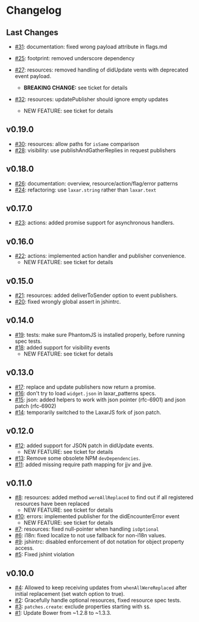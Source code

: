 # Changelog

## Last Changes

- [#31](https://github.com/LaxarJS/laxar_patterns/issues/31): documentation: fixed wrong payload attribute in flags.md
- [#25](https://github.com/LaxarJS/laxar_patterns/issues/25): footprint: removed underscore dependency
- [#27](https://github.com/LaxarJS/laxar_patterns/issues/27): resources: removed handling of didUpdate vents with deprecated event payload.
    + **BREAKING CHANGE:** see ticket for details

- [#32](https://github.com/LaxarJS/laxar_patterns/issues/32): resources: updatePublisher should ignore empty updates
    + NEW FEATURE: see ticket for details


## v0.19.0

- [#30](https://github.com/LaxarJS/laxar_patterns/issues/30): resources: allow paths for `isSame` comparison
- [#28](https://github.com/LaxarJS/laxar_patterns/issues/28): visibility: use publishAndGatherReplies in request publishers


## v0.18.0

- [#26](https://github.com/LaxarJS/laxar_patterns/issues/26): documentation: overview, resource/action/flag/error patterns
- [#24](https://github.com/LaxarJS/laxar_patterns/issues/24): refactoring: use `laxar.string` rather than `laxar.text`


## v0.17.0

- [#23](https://github.com/LaxarJS/laxar_patterns/issues/23): actions: added promise support for asynchronous handlers.


## v0.16.0

- [#22](https://github.com/LaxarJS/laxar_patterns/issues/22): actions: implemented action handler and publisher convenience.
    + NEW FEATURE: see ticket for details


## v0.15.0

- [#21](https://github.com/LaxarJS/laxar_patterns/issues/21): resources: added deliverToSender option to event publishers.
- [#20](https://github.com/LaxarJS/laxar_patterns/issues/20): fixed wrongly global assert in jshintrc.


## v0.14.0

- [#19](https://github.com/LaxarJS/laxar_patterns/issues/19): tests: make sure PhantomJS is installed properly, before running spec tests.
- [#18](https://github.com/LaxarJS/laxar_patterns/issues/18): added support for visibility events
    + NEW FEATURE: see ticket for details


## v0.13.0

- [#17](https://github.com/LaxarJS/laxar_patterns/issues/17): replace and update publishers now return a promise.
- [#16](https://github.com/LaxarJS/laxar_patterns/issues/16): don't try to load `widget.json` in laxar_patterns specs.
- [#15](https://github.com/LaxarJS/laxar_patterns/issues/15): json: added helpers to work with json pointer (rfc-6901) and json patch (rfc-6902)
- [#14](https://github.com/LaxarJS/laxar_patterns/issues/14): temporarily switched to the LaxarJS fork of json patch.


## v0.12.0

- [#12](https://github.com/LaxarJS/laxar_patterns/issues/12): added support for JSON patch in didUpdate events.
    + NEW FEATURE: see ticket for details
- [#13](https://github.com/LaxarJS/laxar_patterns/issues/13): Remove some obsolete NPM `devDependencies`.
- [#11](https://github.com/LaxarJS/laxar_patterns/issues/11): added missing require path mapping for jjv and jjve.


## v0.11.0

- [#8](https://github.com/LaxarJS/laxar_patterns/issues/8): resources: added method `wereAllReplaced` to find out if all registered resources have been replaced
    + NEW FEATURE: see ticket for details
- [#10](https://github.com/LaxarJS/laxar_patterns/issues/10): errors: implemented publisher for the didEncounterError event
    + NEW FEATURE: see ticket for details
- [#7](https://github.com/LaxarJS/laxar_patterns/issues/7): resources: fixed null-pointer when handling `isOptional`
- [#6](https://github.com/LaxarJS/laxar_patterns/issues/6): i18n: fixed localize to not use fallback for non-i18n values.
- [#9](https://github.com/LaxarJS/laxar_patterns/issues/9): jshintrc: disabled enforcement of dot notation for object property access.
- [#5](https://github.com/LaxarJS/laxar_patterns/issues/5): Fixed jshint violation


## v0.10.0

- [#4](https://github.com/LaxarJS/laxar_patterns/issues/4): Allowed to keep receiving updates from `whenAllWereReplaced` after initial replacement (set watch option to true).
- [#2](https://github.com/LaxarJS/laxar_patterns/issues/2): Gracefully handle optional resources, fixed resource spec tests.
- [#3](https://github.com/LaxarJS/laxar_patterns/issues/3): `patches.create`: exclude properties starting with `$$`.
- [#1](https://github.com/LaxarJS/laxar_patterns/issues/1): Update Bower from ~1.2.8 to ~1.3.3.
